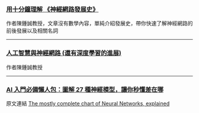 

### [用十分鐘理解 《神經網路發展史》](https://www.slideshare.net/ccckmit/ss-69447809)
作者陳鍾誠教授，文章沒有數學內容，單純介紹發展史，帶你快速了解神經網路的前後發展以及相關名詞

---

### [人工智慧與神經網路 (還有深度學習的進展)](https://www.slideshare.net/ccckmit/ss-95049781)
作者陳鍾誠教授

---

### [AI 入門必備懶人包：圖解 27 種神經模型，讓你秒懂差在哪](https://buzzorange.com/techorange/2018/01/24/neural-networks-compare/)
原文連結 [The mostly complete chart of Neural Networks, explained](https://towardsdatascience.com/the-mostly-complete-chart-of-neural-networks-explained-3fb6f2367464)

